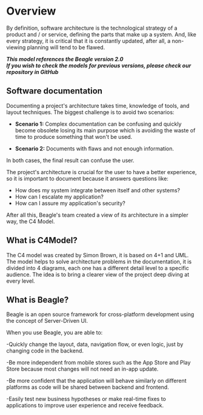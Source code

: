
# **Overview**

By definition, software architecture is the technological strategy of a product and / or service, defining the parts that make up a system. And, like every strategy, it is critical that it is constantly updated, after all, a non-viewing planning will tend to be flawed.

<b><i> This model references the Beagle version 2.0 <br>
If you wish to check the models for previous versions, please check our repository in GitHub
</i></b>

## **Software documentation**

Documenting a project's architecture takes time, knowledge of tools, and layout techniques. The biggest challenge is to avoid two scenarios:

* **Scenario 1:** Complex documentation can be confusing and quickly become obsolete losing its main purpose which is avoiding the waste of time to produce something that won't be used.

* **Scenario 2:** Documents with flaws and not enough information.

In both cases, the final result can confuse the user.

The project's architecture is crucial for the user to have a better experience, so it is important to document because it answers questions like:

* How does my system integrate between itself and other systems?
* How can I escalate my application?
* How can I assure my application's security?

After all this, Beagle's team created a view of its architecture in a simpler way, the C4 Model.

## **What is C4Model?**

The C4 model was created by Simon Brown, it is based on 4+1 and UML. The model helps to solve architecture problems in the documentation, it is divided into 4 diagrams, each one has a different detail level to a specific audience. The idea is to bring a clearer view of the project deep diving at every level.

## **What is Beagle?**

Beagle is an open source framework for cross-platform development using the concept of Server-Driven UI.

When you use Beagle, you are able to:

-Quickly change the layout, data, navigation flow, or even logic, just by changing code in the backend.

-Be more independent from mobile stores such as the App Store and Play Store because most changes will not need an in-app update.

-Be more confident that the application will behave similarly on different platforms as code will be shared between backend and frontend.

-Easily test new business hypotheses or make real-time fixes to applications to improve user experience and receive feedback.

